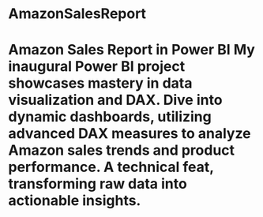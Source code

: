 # AmazonSalesReport
# Amazon Sales Report in Power BI  My inaugural Power BI project showcases mastery in data visualization and DAX. Dive into dynamic dashboards, utilizing advanced DAX measures to analyze Amazon sales trends and product performance. A technical feat, transforming raw data into actionable insights.
